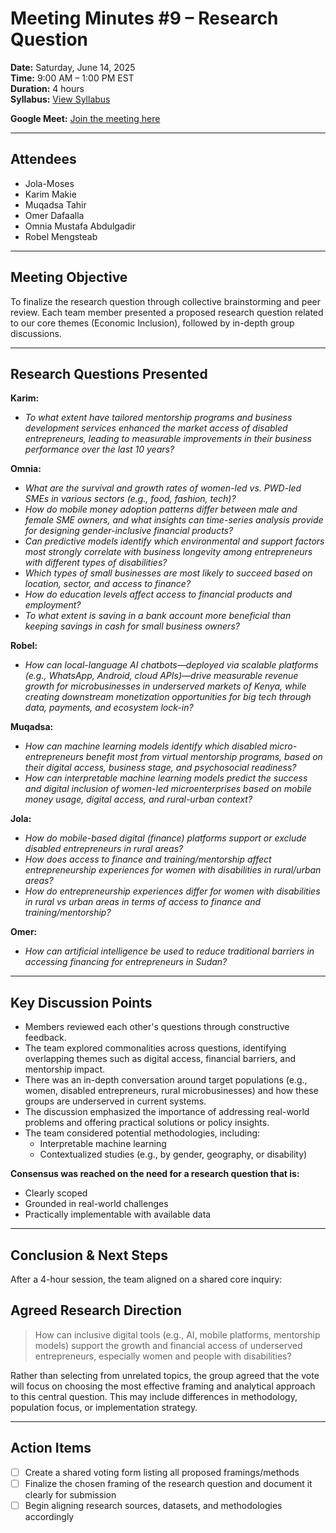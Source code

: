 # Meeting Minutes #9 – Research Question

**Date:** Saturday, June 14, 2025  
**Time:** 9:00 AM – 1:00 PM EST  
**Duration:** 4 hours  
**Syllabus:** [View Syllabus](https://docs.google.com/document/d/1TaoVVqJD5EqmBGLw6_qzph8EZnuL6uhY/edit?tab=t.0)

**Google Meet:** [Join the meeting here](https://meet.google.com/egf-szax-mei)

---

## Attendees

- Jola-Moses
- Karim Makie
- Muqadsa Tahir
- Omer Dafaalla
- Omnia Mustafa Abdulgadir
- Robel Mengsteab

---

## Meeting Objective

To finalize the research question through
collective brainstorming and peer review.
Each team member presented a proposed
research question related to our core
themes (Economic Inclusion), followed
by in-depth group discussions.

---

## Research Questions Presented

**Karim:**

- *To what extent have tailored
mentorship programs and business
development services enhanced the market
access of disabled entrepreneurs, leading
to measurable improvements in their
business performance over the last 10 years?*

**Omnia:**

- *What are the survival and growth
rates of women-led vs. PWD-led SMEs
in various sectors (e.g., food, fashion, tech)?*
- *How do mobile money adoption
patterns differ between male and female
SME owners, and what insights can
time-series analysis provide for
designing gender-inclusive financial products?*
- *Can predictive models identify
which environmental and support
factors most strongly correlate with
business longevity among entrepreneurs
with different types of disabilities?*
- *Which types of small businesses
are most likely to succeed based on
location, sector, and access to finance?*
- *How do education levels affect
access to financial products and employment?*
- *To what extent is saving in a bank
account more beneficial than
keeping savings in cash for small business owners?*

**Robel:**

- *How can local-language AI chatbots—deployed
via scalable platforms
(e.g., WhatsApp, Android, cloud APIs)—drive
measurable revenue growth for
microbusinesses in underserved
markets of Kenya, while creating
downstream monetization opportunities
for big tech through data, payments,
and ecosystem lock-in?*

**Muqadsa:**

- *How can machine learning models
identify which disabled micro-entrepreneurs
benefit most from virtual mentorship
programs, based on their digital
access, business stage, and psychosocial
readiness?*
- *How can interpretable machine
learning models predict the success
and digital inclusion of women-led
microenterprises based on mobile money
usage, digital access, and
rural-urban context?*

**Jola:**

- *How do mobile-based digital
(finance) platforms support or
exclude disabled entrepreneurs
in rural areas?*
- *How does access to finance and
training/mentorship affect
entrepreneurship experiences
for women with disabilities
in rural/urban areas?*
- *How do entrepreneurship experiences
differ for women with disabilities
in rural vs urban areas in terms
of access to finance and
training/mentorship?*

**Omer:**

- *How can artificial intelligence
be used to reduce traditional barriers
in accessing financing for entrepreneurs in Sudan?*

---

## Key Discussion Points

- Members reviewed each other's
questions through constructive feedback.
- The team explored commonalities
across questions, identifying
overlapping themes such as digital
access, financial barriers, and
mentorship impact.
- There was an in-depth conversation
around target populations (e.g., women,
disabled entrepreneurs, rural microbusinesses)
and how these groups are
underserved in current systems.
- The discussion emphasized the
importance of addressing real-world
problems and offering practical
solutions or policy insights.
- The team considered potential
methodologies, including:
  - Interpretable machine learning
  - Contextualized studies
(e.g., by gender, geography, or disability)

**Consensus was reached on the need for a research question that is:**

- Clearly scoped
- Grounded in real-world challenges
- Practically implementable with available data

---

## Conclusion & Next Steps

After a 4-hour session, the
team aligned on a shared core inquiry:

## Agreed Research Direction

> How can inclusive digital tools
(e.g., AI, mobile platforms, mentorship models)
support the growth and financial
access of underserved entrepreneurs,
especially women and people with disabilities?

Rather than selecting from unrelated
topics, the group agreed that the
vote will focus on choosing the most
effective framing and analytical
approach to this central question.
This may include differences in
methodology, population focus,
or implementation strategy.

---

## Action Items

- [ ] Create a shared voting
form listing all proposed framings/methods
- [ ] Finalize the chosen framing
of the research question and
document it clearly for submission
- [ ] Begin aligning research
sources, datasets, and
methodologies accordingly
